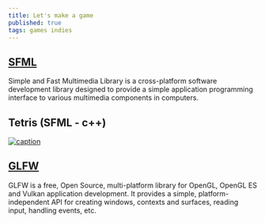 ```yaml
---
title: Let's make a game 
published: true
tags: games indies
---
```

## [SFML](https://www.sfml-dev.org/)
Simple and Fast Multimedia Library is a cross-platform software development library designed to provide a simple application programming interface to various multimedia components in computers.

## Tetris (SFML - c++)
[![caption](https://img.youtube.com/vi/zH_omFPqMO4/0.jpg)](https://www.youtube.com/watch?v=zH_omFPqMO4)

## [GLFW](http://www.glfw.org/docs/latest/)
GLFW is a free, Open Source, multi-platform library for OpenGL, OpenGL ES and Vulkan application development. It provides a simple, platform-independent API for creating windows, contexts and surfaces, reading input, handling events, etc.
